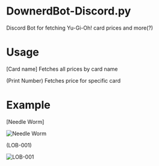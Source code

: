 # DownerdBot-Discord.py
Discord Bot for fetching Yu-Gi-Oh! card prices and more(?)

# Usage

[Card name] Fetches all prices by card name

(Print Number) Fetches price for specific card

# Example

[Needle Worm]

![Needle Worm](https://puu.sh/zvF2W/db30297a2d.png)

(LOB-001)

![LOB-001](https://puu.sh/zvF45/7c14427fc8.png)
